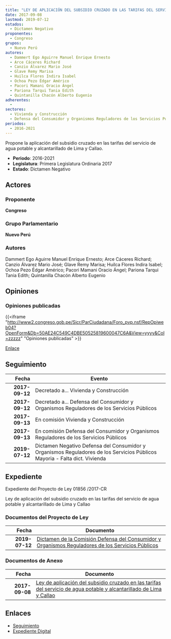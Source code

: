 ```yaml
---
title: "LEY DE APLICACIÓN DEL SUBSIDIO CRUZADO EN LAS TARIFAS DEL SERVICIO DE AGUA POTABLE Y ALCANTARILLADO DE LIMA Y CALLAO"
date: 2017-09-08
lastmod: 2019-07-12
estados: 
  - Dictamen Negativo
proponentes: 
  - Congreso
grupos: 
  - Nuevo Perú
autores: 
  - Dammert Ego Aguirre Manuel Enrique Ernesto
  - Arce Cáceres Richard
  - Canzio Álvarez Mario José
  - Glave Remy Marisa
  - Huilca Flores Indira Isabel
  - Ochoa Pezo Édgar Américo
  - Pacori Mamani Oracio Ángel
  - Pariona Tarqui Tania Edith
  - Quintanilla Chacón Alberto Eugenio
adherentes: 
  - 
sectores: 
  - Vivienda y Construcción
  - Defensa del Consumidor y Organismos Reguladores de los Servicios Públicos
periodos: 
  - 2016-2021
---
```


Propone la aplicación del subsidio cruzado en las tarifas del servicio de agua potable y alcantarillado de Lima y Callao.

- **Periodo**: 2016-2021
- **Legislatura**: Primera Legislatura Ordinaria 2017
- **Estado**: Dictamen Negativo

## Actores

### Proponente

**Congreso**

### Grupo Parlamentario

**Nuevo Perú**

### Autores

Dammert Ego Aguirre Manuel Enrique Ernesto; Arce Cáceres Richard; Canzio Álvarez Mario José; Glave Remy Marisa; Huilca Flores Indira Isabel; Ochoa Pezo Édgar Américo; Pacori Mamani Oracio Ángel; Pariona Tarqui Tania Edith; Quintanilla Chacón Alberto Eugenio


## Opiniones

### Opiniones publicadas

{{<iframe "http://www2.congreso.gob.pe/Sicr/ParCiudadana/Foro_pvp.nsf/RepOpiweb04?OpenForm&Db=50AE24C549C4DBE50525819600047C6A&View=yyyy&Col=zzzzz" "Opiniones publicadas" >}}

[Enlace](http://www2.congreso.gob.pe/Sicr/ParCiudadana/Foro_pvp.nsf/RepOpiweb04?OpenForm&Db=50AE24C549C4DBE50525819600047C6A&View=yyyy&Col=zzzzz)

## Seguimiento

| Fecha | Evento |
|------:|--------|
| **2017-09-12** | Decretado a... Vivienda y Construcción|
| **2017-09-12** | Decretado a... Defensa del Consumidor y Organismos Reguladores de los Servicios Públicos|
| **2017-09-13** | En comisión Vivienda y Construcción|
| **2017-09-13** | En comisión Defensa del Consumidor y Organismos Reguladores de los Servicios Públicos|
| **2019-07-12** | Dictamen Negativo Defensa del Consumidor y Organismos Reguladores de los Servicios Públicos Mayoria - Falta dict. Vivienda|


## Expediente

Expediente del Proyecto de Ley 01856 /2017-CR

Ley de aplicación del subsidio cruzado en las tarifas del servicio de agua potable y alcantarillado de Lima y Callao


### Documentos del Proyecto de Ley

| Fecha | Documento |
|------:|--------|
| **2019-07-12** | [Dictamen de la Comisión Defensa del Consumidor y Organismos Reguladores de los Servicios Públicos](http://www.leyes.congreso.gob.pe/Documentos/2016_2021/Dictamenes/Proyectos_de_Ley/01856DC06MAY20190712.pdf) |

### Documentos de Anexo

| Fecha | Documento |
|------:|--------|
| **2017-09-08** | [Ley de aplicación del subsidio cruzado en las tarifas del servicio de agua potable y alcantarillado de Lima y Callao](http://www.leyes.congreso.gob.pe/Documentos/2016_2021/Proyectos_de_Ley_y_de_Resoluciones_Legislativas/PL0185620170908..pdf) |

## Enlaces 

- [Seguimiento](http://www2.congreso.gob.pehttp://www2.congreso.gob.pe/Sicr/TraDocEstProc/CLProLey2016.nsf/f7fff46988ca05b1052578e100829cc7/09a8e18f82762702052581950074e1a6?OpenDocument)
- [Expediente Digital](http://www2.congreso.gob.pehttp://www2.congreso.gob.pe/Sicr/TraDocEstProc/CLProLey2016.nsf/f7fff46988ca05b1052578e100829cc7/09a8e18f82762702052581950074e1a6?OpenDocument&Click=05257FB7005EB655.eb71d0cf91d8294e05256cdf006b5706/$Body/0.1C6C)
